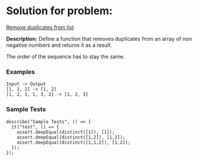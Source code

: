 # Solution for problem:

[Remove duplicates from list](https://www.codewars.com/kata/53dc23c68a0c93699800041d)

**Description:**
Define a function that removes duplicates from an array of non negative numbers and returns it as a result.

The order of the sequence has to stay the same.

### Examples

```plaintext
Input -> Output
[1, 1, 2] -> [1, 2]
[1, 2, 1, 1, 3, 2] -> [1, 2, 3]
```

### Sample Tests

```plaintext
describe("Sample Tests", () => {
  it("test", () => {
    assert.deepEqual(distinct([1]), [1]);
    assert.deepEqual(distinct([1,2]), [1,2]);
    assert.deepEqual(distinct([1,1,2]), [1,2]);
  });
});

```
